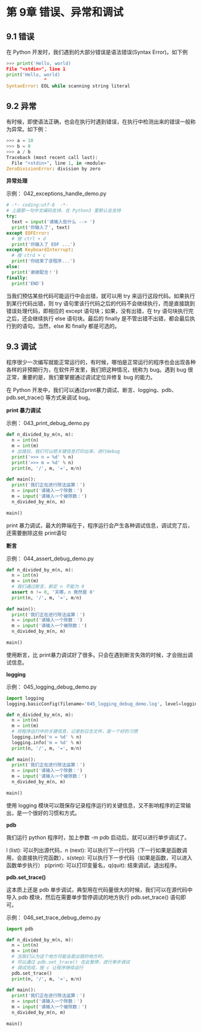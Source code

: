 # 第 9章	 错误、异常和调试

## 9.1 错误

在 Python 开发时，我们遇到的大部分错误是语法错误(Syntax Error)。如下例

```python
>>> print('Hello, world)    
File "<stdin>", line 1      
print('Hello, world)                         
              ^  
SyntaxError: EOL while scanning string literal
```

## 9.2 异常

有时候，即使语法正确，也会在执行时遇到错误，在执行中检测出来的错误一般称为异常。如下例：

```python
>>> a = 10  
>>> b = 0  
>>> a / b  
Traceback (most recent call last):    
  File "<stdin>", line 1, in <module>  
ZeroDivisionError: division by zero
```

**异常处理**

示例： 042_exceptions_handle_demo.py

```python
# -*- coding:utf-8  -*-  
# 上面那一句中文编码支持，在 Python3 里默认会支持  
try:      
  text = input('请输入些什么 --> ')  	
  print('你输入了', text)  
except EOFError:      
  # 按 ctrl + d      
  print('你输入了 EOF ...')  
except KeyboardInterrupt:      
  # 按 ctrd + c      
  print('你结束了该程序...')  
else:      
  print('谢谢配合！')  
finally:  	
  print('END')
```

当我们预估某些代码可能运行中会出错，就可以用 try 来运行这段代码。如果执行到某行代码出错，则 try 语句里该行代码之后的代码不会继续执行，而是直接跳到错误处理代码，即相应的 except 语句块；如果，没有出错，在 try 语句块执行完之后，还会继续执行 else 语句块。最后的 finally 是不管出错不出错，都会最后执行到的语句。当然，else 和 finally 都是可选的。

## 9.3 调试

程序很少一次编写就能正常运行的，有时候，哪怕是正常运行的程序也会出现各种各样的非预期行为，在软件开发里，我们把这种情况，统称为 bug。遇到 bug 很正常，重要的是，我们要掌握通过调试定位并修复 bug 的能力。

在 Python 开发中，我们可以通过print暴力调试、断言、logging、pdb、pdb.set_trace() 等方式来调试 bug。

**print 暴力调试**

示例：  043_print_debug_demo.py

```python
def n_divided_by_m(n, m):      
  n = int(n)      
  m = int(m)      
  # 出错后，我们可以把关键信息打印出来，进行debug  
  print('>>> n = %d' % n)      
  print('>>> m = %d' % n)      
  print(n, '/', m, '=', m/n)   
  
def main():      
  print('我们正在进行除法运算：')      
  n = input('请输入一个除数：')      
  m = input('请输入一个被除数：')      
  n_divided_by_m(n, m)   
  
main()
```

print 暴力调试，最大的弊端在于，程序运行会产生各种调试信息，调试完了后，还需要删除这些 print语句

**断言**

示例： 044_assert_debug_demo.py

```python
def n_divided_by_m(n, m):      
  n = int(n)      
  m = int(m)      
  # 我们通过断言，断定 n 不能为 0      
  assert n != 0, '天哪，n 竟然是 0'      
  print(n, '/', m, '=', m/n)   
  
def main():      
  print('我们正在进行除法运算：')      
  n = input('请输入一个除数：')      
  m = input('请输入一个被除数：')      
  n_divided_by_m(n, m)   
  
main()
```

使用断言，比 print暴力调试好了很多。只会在遇到断言失效的时候，才会抛出调试信息。

**logging**

示例： 045_logging_debug_demo.py

```python
import logging
logging.basicConfig(filename='045_logging_debug_demo.log', level=logging.INFO)   

def n_divided_by_m(n, m):      
  n = int(n)      
  m = int(m)      
  # 将程序运行中的关键信息，记录到日志文件，是一个好的习惯  
  logging.info('n = %d' % n)      
  logging.info('m = %d' % m)      
  print(n, '/', m, '=', m/n)   
  
def main():      
  print('我们正在进行除法运算：')      
  n = input('请输入一个除数：')      
  m = input('请输入一个被除数：')      
  n_divided_by_m(n, m)   
  
main()
```

使用 logging 模块可以既保存记录程序运行的关键信息，又不影响程序的正常输出，是一个很好的习惯和方式。

**pdb**

我们运行 python 程序时，加上参数 -m pdb 启动后，就可以进行单步调试了。

l (list): 可以列出源代码，n (next): 可以执行下一行代码（下一行如果是函数调用，会直接执行完函数），s(step): 可以执行下一步代码（如果是函数，可以进入函数单步执行） p(print): 可以打印变量名，q(quit): 结束调试，退出程序。

**pdb.set_trace()**

这本质上还是 pdb 单步调试，典型用在代码量很大的时候，我们可以在源代码中导入 pdb 模块，然后在需要单步暂停调试的地方执行 pdb.set_trace() 语句即可。

示例： 046_set_trace_debug_demo.py

```python
import pdb   

def n_divided_by_m(n, m):      
  n = int(n)      
  m = int(m)      
  # 当我们认为这个地方可能会是出错的地方时，      
  # 可以通过 pdb.set_trace() 在此暂停，进行单步调试      
  # 调试完成，按 c 让程序继续运行      
  pdb.set_trace()      
  print(n, '/', m, '=', m/n)   
  
def main():      
  print('我们正在进行除法运算：')      
  n = input('请输入一个除数：')      
  m = input('请输入一个被除数：')      
  n_divided_by_m(n, m)   
  
main()
```
